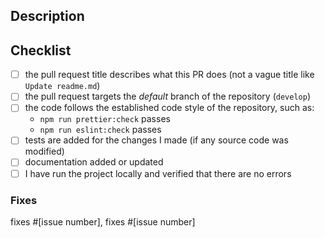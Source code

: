 ## Description
<!-- A clear and concise description what these changes does. -->

## Checklist
<!-- Replace  the [ ] with [x] to check the boxes. -->
- [ ] the pull request title describes what this PR does (not a vague title like `Update readme.md`)
- [ ] the pull request targets the *default* branch of the repository (`develop`)
- [ ] the code follows the established code style of the repository, such as:
  - `npm run prettier:check` passes
  - `npm run eslint:check` passes
- [ ] tests are added for the changes I made (if any source code was modified)
- [ ] documentation added or updated
- [ ] I have run the project locally and verified that there are no errors

### Fixes
<!-- If there is no issue being resolved, open one before creating this pull request. -->
<!-- If the PR doesn't fully resolve the issue, replace 'fixes' with 'references'. -->
fixes #[issue number], fixes #[issue number]
